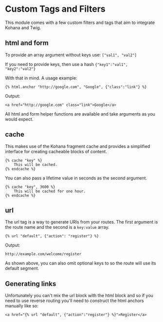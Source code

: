 # Custom Tags and Filters

This module comes with a few custom filters and tags that aim to integrate Kohana and Twig.

## html and form
To provide an array argument without keys use: `["val1", "val2"]`

If you need to provide keys, then use a hash `{"key1":"val1", "key2":"val2"}`

With that in mind. A usage example:

	{% html.anchor "http://google.com", "Google", {"class":"link"} %}

Output:
    
    <a href="http://google.com" class="link">Google</a>

All html and form helper functions are available and take arguments as you would expect.

## cache

This makes use of the Kohana fragment cache and provides a simplified interface
for creating cacheable blocks of content.

	{% cache "key" %}
		This will be cached.
	{% endcache %}

You can also pass a lifetime value in seconds as the second argument.

	{% cache "key", 3600 %}
		This will be cached for one hour.
	{% endcache %}

## url

The url tag is a way to generate URIs from your routes. The first argument is the 
route name and the second is a `key:value` array.

	{% url "default", {"action": "register"} %}

Output:

	http://example.com/welcome/register

As shown above, you can also omit optional keys to so the route will use its default segment. 

## Generating links

Unfortunately you can't mix the url block with the html block and so if you need
to use reverse routing you'll need to construct the html anchors manually like so:

	<a href="{% url "default", {"action":"register"} %}">Register</a>